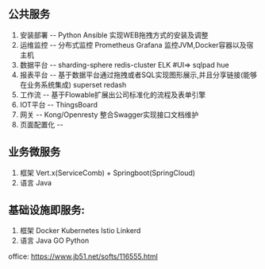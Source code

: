 ## 公共服务
   1. 安装部署    -- Python Ansible 实现WEB拖拽方式的安装及调整
   2. 运维监控    -- 分布式监控 Prometheus Grafana 监控JVM,Docker容器以及宿主机 
   3. 数据平台    -- sharding-sphere redis-cluster ELK #UI=> sqlpad hue
   4. 报表平台    -- 基于数据平台通过拖拽或者SQL实现图形展示,并且分享链接(能够在业务系统集成) superset redash 
   5. 工作流      -- 基于Flowable扩展出公司标准化的流程及表单引擎
   6. IOT平台     -- ThingsBoard
   7. 网关        -- Kong/Openresty 整合Swagger实现接口文档维护
   8. 页面配置化  -- 
	
## 业务微服务
   1. 框架 Vert.x(ServiceComb) + Springboot(SpringCloud) 
   2. 语言 Java 

## 基础设施即服务: 
   1. 框架 Docker Kubernetes Istio Linkerd
   2. 语言 Java GO Python
   
office: https://www.jb51.net/softs/116555.html


